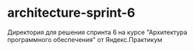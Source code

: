 # architecture-sprint-6
Директория для решения спринта 6 на курсе "Архитектура программного обеспечения" от Яндекс.Практикум
